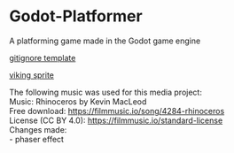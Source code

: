 # Godot-Platformer
A platforming game made in the Godot game engine

[gitignore template](https://github.com/github/gitignore/blob/main/Godot.gitignore)

[viking sprite](https://hajileee.itch.io/hajileees-fantasy-characters-pack)

The following music was used for this media project:
<br>Music: Rhinoceros by Kevin MacLeod
<br>Free download: https://filmmusic.io/song/4284-rhinoceros
<br>License (CC BY 4.0): https://filmmusic.io/standard-license
<br>Changes made:
<br>- phaser effect

<!--Music - [Impact Moderato by Kevin MacLeod](https://freemusicarchive.org/music/Kevin_MacLeod/Impact)-->
